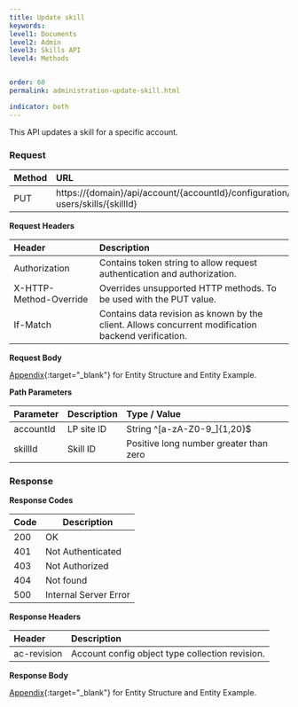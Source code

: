 ```yaml
---
title: Update skill
keywords:
level1: Documents
level2: Admin
level3: Skills API
level4: Methods


order: 60
permalink: administration-update-skill.html

indicator: both
---
```


This API updates a skill for a specific account.

### Request

| Method | URL| 
 |:--------- | :-------- |
 |PUT|  https://{domain}/api/account/{accountId}/configuration/le-users/skills/{skillId}| 

**Request Headers**

 |Header | Description| 
 |:-------  | :------------  |
  |Authorization | Contains token string to allow request authentication and authorization.  |
  |X-HTTP-Method-Override|  Overrides unsupported HTTP methods.  To be used with the PUT value. |
  |If-Match  |Contains data revision as known by the client. Allows concurrent modification backend verification.  |
  
**Request Body**

[Appendix](administration-skills-appendix.html){:target="_blank"} for Entity Structure and Entity Example.

**Path Parameters**

| Parameter   |   Description   |  Type / Value |
 |:----------- |  :------------  | :--------------| 
| accountId   |   LP site ID    |  String ^[a-zA-Z0-9_]{1,20}$ |
| skillId    |    Skill ID      |  Positive long number greater than zero |

### Response

**Response Codes** 

| Code | Description           |
|------|-----------------------|
| 200  | OK                    |
| 401  | Not Authenticated     |
| 403  | Not Authorized        | 
| 404  | Not found             | 
| 500  | Internal Server Error |

**Response Headers**

 |Header  |Description |
| :-------  | :-----  |
| ac-revision | Account config object type collection revision. | 


**Response Body**

[Appendix](administration-skills-appendix.html){:target="_blank"} for Entity Structure and Entity Example.
